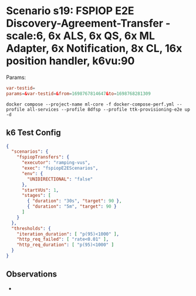 # Scenario s19: FSPIOP E2E Discovery-Agreement-Transfer - scale:6, 6x ALS, 6x QS, 6x ML Adapter, 6x Notification, 8x CL, 16x position handler, k6vu:90

Params:
```conf
var-testid=
params=&var-testid=&from=1698767814647&to=1698768281309
```

```
docker compose --project-name ml-core -f docker-compose-perf.yml --profile all-services --profile 8dfsp --profile ttk-provisioning-e2e up -d
```

## k6 Test Config

```json
{
  "scenarios": {
    "fspiopTransfers": {
      "executor": "ramping-vus",
      "exec": "fspiopE2EScenarios",
      "env": {
        "UNIDIRECTIONAL": "false"
      },
      "startVUs": 1,
      "stages": [
        { "duration": "30s", "target": 90 },
        { "duration": "5m", "target": 90 }
      ]
    }
  },
  "thresholds": {
    "iteration_duration": [ "p(95)<1000" ],
    "http_req_failed": [ "rate<0.01" ],
    "http_req_duration": [ "p(95)<1000" ]
  }
}
```

## Observations

-
